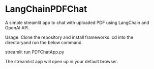 # LangChainPDFChat
A simple streamlit app to chat with uploaded PDF using LangChain and OpenAI API.

Usage:
Clone the repository and install frameworks. 
cd into the directoryand run the below command.

  streamlit run PDFChatApp.py

The streamlist app will open up in your default browser.


